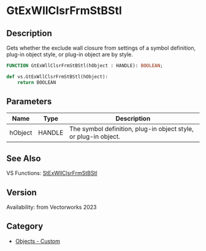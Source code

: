 # GtExWllClsrFrmStBStl

## Description
Gets whether the exclude wall closure from settings of a symbol definition, plug-in object style, or plug-in object are by style.

```pascal
FUNCTION GtExWllClsrFrmStBStl(hObject : HANDLE): BOOLEAN;
```

```python
def vs.GtExWllClsrFrmStBStl(hObject):
    return BOOLEAN
```

## Parameters
|Name|Type|Description|
|---|---|---|
|hObject|HANDLE|The symbol definition, plug-in object style, or plug-in object.|

## See Also
VS Functions:
[StExWllClsrFrmStBStl](StExWllClsrFrmStBStl.md)

## Version
Availability: from Vectorworks 2023

## Category
* [Objects - Custom](../Categories/Objects%20-%20Custom.md)
